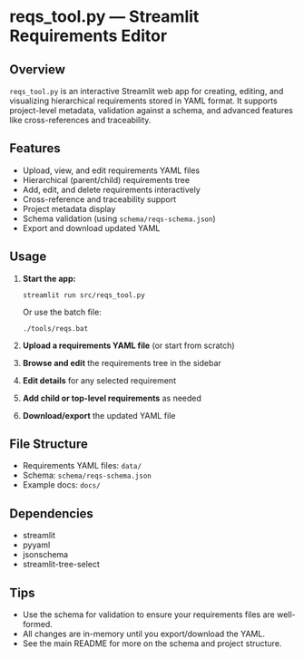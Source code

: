 # reqs_tool.py — Streamlit Requirements Editor

## Overview

`reqs_tool.py` is an interactive Streamlit web app for creating, editing, and visualizing hierarchical requirements stored in YAML format. It supports project-level metadata, validation against a schema, and advanced features like cross-references and traceability.

## Features

- Upload, view, and edit requirements YAML files
- Hierarchical (parent/child) requirements tree
- Add, edit, and delete requirements interactively
- Cross-reference and traceability support
- Project metadata display
- Schema validation (using `schema/reqs-schema.json`)
- Export and download updated YAML

## Usage

1. **Start the app:**

   ```pwsh
   streamlit run src/reqs_tool.py
   ```
   Or use the batch file:
   ```pwsh
   ./tools/reqs.bat
   ```

2. **Upload a requirements YAML file** (or start from scratch)

3. **Browse and edit** the requirements tree in the sidebar

4. **Edit details** for any selected requirement

5. **Add child or top-level requirements** as needed

6. **Download/export** the updated YAML file

## File Structure

- Requirements YAML files: `data/`
- Schema: `schema/reqs-schema.json`
- Example docs: `docs/`

## Dependencies

- streamlit
- pyyaml
- jsonschema
- streamlit-tree-select

## Tips

- Use the schema for validation to ensure your requirements files are well-formed.
- All changes are in-memory until you export/download the YAML.
- See the main README for more on the schema and project structure.

